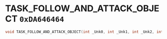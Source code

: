 # TASK_FOLLOW_AND_ATTACK_OBJECT `0xDA646464`

```cpp
void TASK_FOLLOW_AND_ATTACK_OBJECT(int _Unk0, int _Unk1, int _Unk2, int _Unk3, int _Unk4, int _Unk5, int _Unk6, int _Unk7, int _Unk8);
```